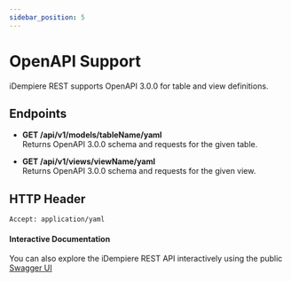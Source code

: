 ```yaml
---
sidebar_position: 5
---
```

# OpenAPI Support

iDempiere REST supports OpenAPI 3.0.0 for table and view definitions.

## Endpoints

- **GET /api/v1/models/tableName/yaml**  
  Returns OpenAPI 3.0.0 schema and requests for the given table.

- **GET /api/v1/views/viewName/yaml**  
  Returns OpenAPI 3.0.0 schema and requests for the given view.

## HTTP Header

```
Accept: application/yaml
```

#### Interactive Documentation

You can also explore the iDempiere REST API interactively using the public [Swagger UI](https://hengsin.github.io/idempiere-rest-swagger-ui)